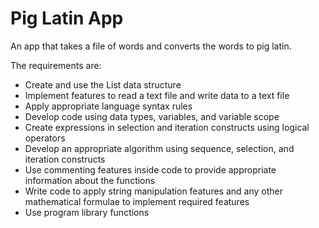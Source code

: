 # Pig Latin App
An app that takes a file of words and converts the words to pig latin.

The requirements are:
- Create and use the List data structure
- Implement features to read a text file and write data to a text file
- Apply appropriate language syntax rules
- Develop code using data types, variables, and variable scope
- Create expressions in selection and iteration constructs using logical operators
- Develop an appropriate algorithm using sequence, selection, and iteration constructs
- Use commenting features inside code to provide appropriate information about the functions
- Write code to apply string manipulation features and any other mathematical formulae to implement required features
- Use program library functions
